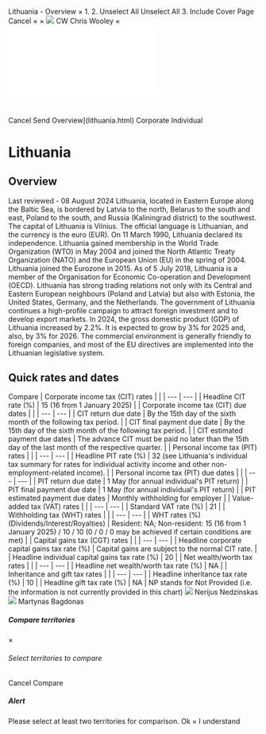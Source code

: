 Lithuania - Overview
×
1.
2.
Unselect All
Unselect All
3.
Include Cover Page
Cancel
×
×
![](-/media/world-wide-tax-summaries/attachments/global---chris-wooley.ashx%3Frev=ac5e5f3223b34096b1afc2a6009c7320&revision=ac5e5f32-23b3-4096-b1af-c2a6009c7320&hash=859B7ADC84DC2CBEC9760E9E6EE7DE6D0A8BFCDF)
CW
Chris Wooley
×
![](lithuania.html)
######
Cancel
Send
Overview](lithuania.html)
Corporate
Individual
# Lithuania
## Overview
Last reviewed - 08 August 2024
Lithuania, located in Eastern Europe along the Baltic Sea, is bordered by Latvia to the north, Belarus to the south and east, Poland to the south, and Russia (Kaliningrad district) to the southwest. The capital of Lithuania is Vilnius. The official language is Lithuanian, and the currency is the euro (EUR).
On 11 March 1990, Lithuania declared its independence. Lithuania gained membership in the World Trade Organization (WTO) in May 2004 and joined the North Atlantic Treaty Organization (NATO) and the European Union (EU) in the spring of 2004. Lithuania joined the Eurozone in 2015. As of 5 July 2018, Lithuania is a member of the Organisation for Economic Co-operation and Development (OECD).
Lithuania has strong trading relations not only with its Central and Eastern European neighbours (Poland and Latvia) but also with Estonia, the United States, Germany, and the Netherlands. The government of Lithuania continues a high-profile campaign to attract foreign investment and to develop export markets. In 2024, the gross domestic product (GDP) of Lithuania increased by 2.2%. It is expected to grow by 3% for 2025 and, also, by 3% for 2026. The commercial environment is generally friendly to foreign companies, and most of the EU directives are implemented into the Lithuanian legislative system.
## Quick rates and dates
Compare
| Corporate income tax (CIT) rates | |
| --- | --- |
| Headline CIT rate (%) | 15 (16 from 1 January 2025) |
| Corporate income tax (CIT) due dates | |
| --- | --- |
| CIT return due date | By the 15th day of the sixth month of the following tax period. |
| CIT final payment due date | By the 15th day of the sixth month of the following tax period. |
| CIT estimated payment due dates | The advance CIT must be paid no later than the 15th day of the last month of the respective quarter. |
| Personal income tax (PIT) rates | |
| --- | --- |
| Headline PIT rate (%) | 32 (see Lithuania's individual tax summary for rates for individual activity income and other non-employment-related income). |
| Personal income tax (PIT) due dates | |
| --- | --- |
| PIT return due date | 1 May (for annual individual's PIT return) |
| PIT final payment due date | 1 May (for annual individual's PIT return) |
| PIT estimated payment due dates | Monthly withholding for employer |
| Value-added tax (VAT) rates | |
| --- | --- |
| Standard VAT rate (%) | 21 |
| Withholding tax (WHT) rates | |
| --- | --- |
| WHT rates (%) (Dividends/Interest/Royalties) | Resident: NA;  Non-resident: 15 (16 from 1 January 2025) / 10 / 10 (0 / 0 / 0 may be achieved if certain conditions are met) |
| Capital gains tax (CGT) rates | |
| --- | --- |
| Headline corporate capital gains tax rate (%) | Capital gains are subject to the normal CIT rate. |
| Headline individual capital gains tax rate (%) | 20 |
| Net wealth/worth tax rates | |
| --- | --- |
| Headline net wealth/worth tax rate (%) | NA |
| Inheritance and gift tax rates | |
| --- | --- |
| Headline inheritance tax rate (%) | 10 |
| Headline gift tax rate (%) | NA |
NP stands for Not Provided (i.e. the information is not currently provided in this chart)
![](-/media/world-wide-tax-summaries/attachments/lithuania---nerijus_nedzinskas.ashx%3Frev=772ebd61a7734bbaa4d3b6f2083d2bbf&revision=772ebd61-a773-4bba-a4d3-b6f2083d2bbf&hash=EAC2D6543DECBDAF68A1EA4D46E4D61F3BD60125)
Nerijus Nedzinskas
![](-/media/world-wide-tax-summaries/lithuaniamartynas-bagdonaslithuania--martynas-bagdonaspng20230502103638930.ashx%3Frev=bf93813659174bbfa62a7ba0d3465276&revision=bf938136-5917-4bbf-a62a-7ba0d3465276&hash=B0FAE7E40F81C570D8F29970FDE55CEE6B3C1B2D)
Martynas Bagdonas
##### Compare territories
×
###### Select territories to compare
#####
Cancel
Compare
##### Alert
Please select at least two territories for comparison.
Ok
×
I understand
